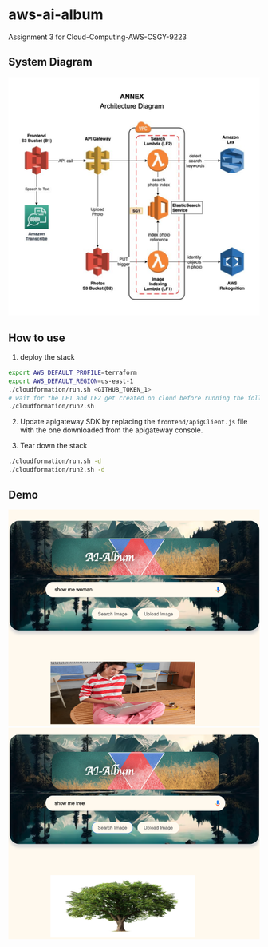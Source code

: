 # aws-ai-album
Assignment 3 for Cloud-Computing-AWS-CSGY-9223
## System Diagram
![system diagram](img/diagram.png)
## How to use

1. deploy the stack
```bash
export AWS_DEFAULT_PROFILE=terraform
export AWS_DEFAULT_REGION=us-east-1
./cloudformation/run.sh <GITHUB_TOKEN_1>
# wait for the LF1 and LF2 get created on cloud before running the following command
./cloudformation/run2.sh
```

2. Update apigateway SDK by replacing the `frontend/apigClient.js` file with the one downloaded from the apigateway console.

3. Tear down the stack
```bash
./cloudformation/run.sh -d
./cloudformation/run2.sh -d
```

## Demo
![](img/example1.png)
![](img/example2.png)